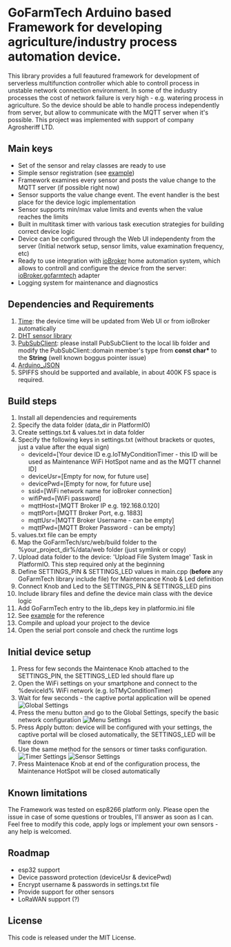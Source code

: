 # GoFarmTech Arduino based Framework for developing agriculture/industry process automation device.

This library provides a full feautured framework for development of serverless multifunction controller which able to controll process in unstable network connection environment. In some of the industry processes the cost of network failure is very high - e.g. watering process in agriculture. So the device should be able to handle process independently from server, but allow to communicate with the MQTT server when it's possible. This project was implemented with support of company Agrosheriff LTD.

## Main keys
 - Set of the sensor and relay classes are ready to use
 - Simple sensor registration (see [example](examples/main.cpp))
 - Framework examines every sensor and posts the value change to the MQTT server (if possible right now)
 - Sensor supports the value change event. The event handler is the best place for the device logic implementation
 - Sensor supports min/max value limits and events when the value reaches the limits
 - Built in multitask timer with various task execution strategies for building correct device logic
 - Device can be configured through the Web UI independenty from the server (Initial network setup, sensor limits, value examination frequency, etc)
 - Ready to use integration with [ioBroker](https://www.iobroker.net/) home automation system, which allows to controll and configure the device from the server: [ioBroker.gofarmtech](https://github.com/bratello/ioBroker.gofarmtech) adapter
 - Logging system for maintenance and diagnostics

## Dependencies and Requirements
 1. [Time](http://playground.arduino.cc/code/time): the device time will be updated from Web UI or from ioBroker automatically
 2. [DHT sensor library](https://github.com/adafruit/DHT-sensor-library)
 3. [PubSubClient](https://github.com/knolleary/pubsubclient): please install PubSubClient to the local lib folder and modify the PubSubClient::domain member's type from **const char\*** to the **String** (well known boggus pointer issue)
 4. [Arduino_JSON](http://github.com/arduino-libraries/Arduino_JSON)
 5. SPIFFS should be supported and available, in about 400K FS space is required.

## Build steps
 1. Install all dependencies and requirements
 2. Specify the data folder (data_dir in PlatformIO)
 3. Create settings.txt & values.txt in data folder
 4. Specify the following keys in settings.txt (without brackets or quotes, just a value after the equal sign)
    * deviceId=[Your device ID e.g.IoTMyConditionTimer - this ID will be used as Maintenance WiFi HotSpot name and as the MQTT channel ID]
    * deviceUsr=[Empty for now, for future use]
    * devicePwd=[Empty for now, for future use]
    * ssid=[WiFi network name for ioBroker connection]
    * wifiPwd=[WiFi password]
    * mqttHost=[MQTT Broker IP e.g. 192.168.0.120]
    * mqttPort=[MQTT Broker Port, e.g. 1883]
    * mqttUsr=[MQTT Broker Username - can be empty]
    * mqttPwd=[MQTT Broker Password - can be empty]
 5. values.txt file can be empty
 6. Map the GoFarmTech/src/web/build folder to the %your_project_dir%/data/web folder (just symlink or copy)
 7. Upload data folder to the device: 'Upload File System Image' Task in PlatformIO. This step required only at the beginning
 8. Define SETTINGS_PIN & SETTINGS_LED values in main.cpp (**before** any GoFarmTech library include file) for Maintencance Knob & Led definition
 9. Connect Knob and Led to the SETTINGS_PIN & SETTINGS_LED pins
 10. Include library files and define the device main class with the device logic
 11. Add GoFarmTech entry to the lib_deps key in platformio.ini file
 12. See [example](examples/main.cpp) for the reference
 13. Compile and upload your project to the device
 14. Open the serial port console and check the runtime logs
 
## Initial device setup 
 1. Press for few seconds the Maintenace Knob attached to the SETTINGS_PIN, the SETTINGS_LED led should flare up
 2. Open the WiFi settings on your smartphone and connect to the %deviceId% WiFi network (e.g. IoTMyConditionTimer)
 3. Wait for few seconds - the captive portal application will be opened
 ![Global Settings](screenshots/globalSettingsUI.jpg)
 4. Press the menu button and go to the Global Settings, specify the basic network configuration
 ![Menu Settings](screenshots/menuSettingsUI.jpg)
 5. Press Apply button: device will be configured with your settings, the captive portal will be closed automatically, the SETTINGS_LED will be flare down
 6. Use the same method for the sensors or timer tasks configuration.
 ![Timer Settings](screenshots/timerSettingsUI.jpg)
 ![Sensor Settings](screenshots/sensorSettingsUI.jpg)
 7. Press Maintenace Knob at end of the configuration process, the Maintenance HotSpot will be closed automatically
 

## Known limitations
The Framework was tested on esp8266 platform only. Please open the issue in case of some questions or troubles, I'll answer as soon as I can. Feel free to modify this code, apply logs or implement your own sensors - any help is welcomed.

## Roadmap
 - esp32 support
 - Device password protection (deviceUsr & devicePwd)
 - Encrypt username & passwords in settings.txt file
 - Provide support for other sensors
 - LoRaWAN support (?)


## License
This code is released under the MIT License.
